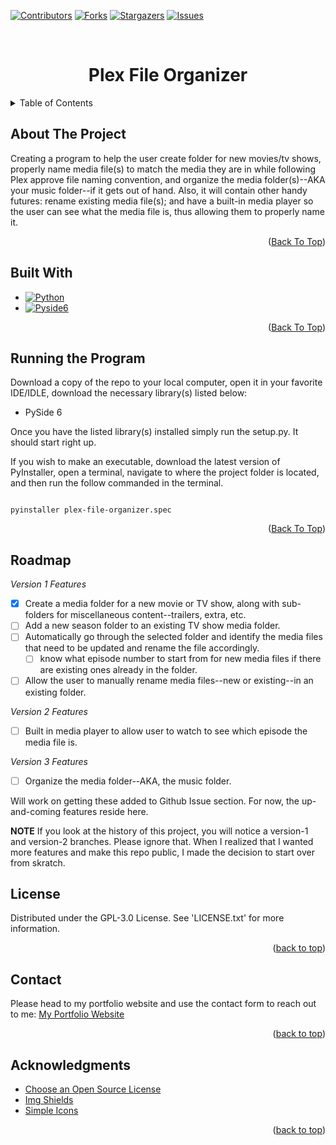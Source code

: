 <!--Helps with compatibility of the back to top link-->
<a id="readme-top"></a>

<!--PROJECT SHIELDS-->
[![Contributors][contributors-shield]][contributors-url]
[![Forks][forks-shield]][forks-url]
[![Stargazers][stars-shield]][stars-url]
[![Issues][issues-shield]][issues-url]

<!--Project header-->
<br>
<div align="center">
  <h1 align="center">Plex File Organizer</h1>
</div>

<!--Table of Contents-->
<details>
    <summary>Table of Contents</summary>
    <ol>
        <li><a href="#about-the-project">About The Project</a></li>
        <li><a href="#built-with">Built With</a></li>
        <li><a href="#running-the-program">Running the Program</a></li>
        <li><a href="#roadmap">RoadMap</a></li>
        <li><a href="#license">License</a></li>
        <li><a href="#Contact">Contact</a></li>
        <li><a href="#acknowledgements">Acknowledgments</a></li>
    </ol>
</details>

<!--ABOUT THE PROJECT -->
## About The Project
Creating a program to help the user create folder for new movies/tv shows, properly name media file(s) to match the media they are in while following
Plex approve file naming convention, and organize the media folder(s)--AKA your music folder--if it gets out of hand. Also, it will contain other handy futures:
rename existing media file(s); and have a built-in media player so the user can see what the media file is, thus allowing them to properly name it.

<p align="right">(<a href="#readme-top">Back To Top</a>)</p>

<!--BUILT WITH-->
## Built With
* [![Python][python-shield]][python-url]
* [![Pyside6][pyside-shield]][pyside-url]

<p align="right">(<a href="#readme-top">Back To Top</a>)</p>

<!--Running the Program-->
## Running the Program
Download a copy of the repo to your local computer, open it in your favorite IDE/IDLE, download the necessary library(s)
listed below:
* PySide 6

Once you have the listed library(s) installed simply run the setup.py. It should start right up.

If you wish to make an executable, download the latest version of PyInstaller, open a terminal, navigate to where the project
folder is located, and then run the follow commanded in the terminal.

<code>
pyinstaller plex-file-organizer.spec
</code>

<p align="right">(<a href="#readme-top">Back To Top</a>)</p>

<!-- ROADMAP -->
## Roadmap
_Version 1 Features_
- [x] Create a media folder for a new movie or TV show, along with sub-folders for miscellaneous content--trailers, extra, etc.
- [ ] Add a new season folder to an existing TV show media folder.
- [ ] Automatically go through the selected folder and identify the media files that need to be updated and rename the file accordingly.
  - [ ] know what episode number to start from for new media files if there are existing ones already in the folder.
- [ ] Allow the user to manually rename media files--new or existing--in an existing folder.

_Version 2 Features_
- [ ] Built in media player to allow user to watch to see which episode the media file is.

_Version 3 Features_
- [ ] Organize the media folder--AKA, the music folder.

Will work on getting these added to Github Issue section. For now, the up-and-coming features reside here.

**NOTE** If you look at the history of this project, you will notice a version-1 and version-2 branches. Please ignore that.
When I realized that I wanted more features and make this repo public, I made the decision to start over from skratch.

<!-- License -->
## License
Distributed under the GPL-3.0 License. See 'LICENSE.txt' for more information.

<p align="right">(<a href="#readme-top">back to top</a>)</p>

<!-- Contact -->
## Contact
Please head to my portfolio website and use the contact form to reach out to me:
[My Portfolio Website][portfolio-url]

<p align="right">(<a href="#readme-top">back to top</a>)</p>

<!-- ACKNOWLEDGMENTS -->
## Acknowledgments

* [Choose an Open Source License](https://choosealicense.com)
* [Img Shields](https://shields.io)
* [Simple Icons](https://simpleicons.org/?q=py)

<p align="right">(<a href="#readme-top">back to top</a>)</p>

<!-- MARKDOWN LINKS & IMAGES -->
[contributors-shield]: https://img.shields.io/github/contributors/othneildrew/PlexFileOrganizer.svg?style=for-the-badge
[contributors-url]: https://github.com/ColorlessSaber/PlexFileOrganizer/graphs/contributors
[forks-shield]: https://img.shields.io/github/forks/othneildrew/PlexFileOrganizer.svg?style=for-the-badge
[forks-url]: https://github.com/ColorlessSaber/PlexFileOrganizer/network/members
[stars-shield]: https://img.shields.io/github/stars/othneildrew/PlexFileOrganizer.svg?style=for-the-badge
[stars-url]: https://github.com/ColorlessSaber/PlexFileOrganizer/stargazers
[issues-shield]: https://img.shields.io/github/issues/othneildrew/PlexFileOrganizer.svg?style=for-the-badge
[issues-url]: https://github.com/ColorlessSaber/PlexFileOrganizer/issues

[python-shield]: https://img.shields.io/badge/Python-3776AB?style=for-the-badge&logo=python&logoColor=white
[python-url]: https://www.python.org
[pyside-shield]: https://img.shields.io/badge/pyside6-4ED980?style=for-the-badge
[pyside-url]: https://wiki.qt.io/Qt_for_Python
[pyinstaller-url]: https://pyinstaller.org/en/stable/

[portfolio-url]: https://colorlesssaber.github.io/